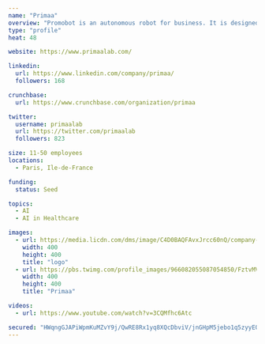 ```yaml
---
name: "Primaa"
overview: "Promobot is an autonomous robot for business. It is designed to work in places of increased concentration of people"
type: "profile"
heat: 48

website: https://www.primaalab.com/

linkedin:
  url: https://www.linkedin.com/company/primaa/
  followers: 168

crunchbase:
  url: https://www.crunchbase.com/organization/primaa

twitter:
  username: primaalab
  url: https://twitter.com/primaalab
  followers: 823

size: 11-50 employees
locations:
  - Paris, Ile-de-France

funding:
  status: Seed

topics:
  - AI
  - AI in Healthcare

images:
  - url: https://media.licdn.com/dms/image/C4D0BAQFAvxJrcc60nQ/company-logo_400_400/0?e=1582761600&v=beta&t=6Z5cL-ZZ0gFSQrdU9k9UPUEYeWrpUwfboubHT6Zv-dc
    width: 400
    height: 400
    title: "logo"
  - url: https://pbs.twimg.com/profile_images/966082055087054850/FztvMVNc_400x400.jpg
    width: 400
    height: 400
    title: "Primaa"

videos:
  - url: https://www.youtube.com/watch?v=3CQMfhc6Atc

secured: "HWqngGJAPiWpmKuMZvY9j/QwRE8Rx1yq8XQcDbviV/jnGHpM5jebo1q5zyyEOgT8eGqwzfjBCY1k5Cli6+snndmtC/LYBiWr/mFbvc7DoJXHLu5GPhsiVL09cS0hx4/8p0+kWWDoibRA6vGtJruuF04mkcf3QhQ45tAwlK419U8pYcL2A3xSrl8DgPjrLD38PieevxC+RCwq89UeTCokTiUAIFP6AC6QKAMqtdsqkrwNTMw5pVHDFmnyAO+/a6n1tokGm1vsyiCBO/+EPEbg3nM9aPhpqGjbbjRM9QDLQ7jVzRFtUmF8R031rfX5CE7V;M1umZDDkt8NVU+gm3Ti+mg=="
---
```


